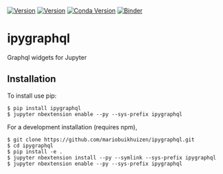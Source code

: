 [![Version](https://img.shields.io/npm/v/jupyter-graphql.svg)](https://www.npmjs.com/package/jupyter-graphql)
[![Version](https://img.shields.io/pypi/v/ipygraphql.svg)](https://pypi.python.org/mariobuikhuizen/ipygraphql)
[![Conda Version](https://img.shields.io/conda/vn/conda-forge/ipygraphql.svg)](https://anaconda.org/conda-forge/ipygraphql)
[![Binder](https://mybinder.org/badge.svg)](https://mybinder.org/v2/gh/mariobuikhuizen/ipygraphql/master?filepath=example.ipynb)

ipygraphql
======

Graphql widgets for Jupyter

Installation
------------

To install use pip:

    $ pip install ipygraphql
    $ jupyter nbextension enable --py --sys-prefix ipygraphql


For a development installation (requires npm),

    $ git clone https://github.com/mariobuikhuizen/ipygraphql.git
    $ cd ipygraphql
    $ pip install -e .
    $ jupyter nbextension install --py --symlink --sys-prefix ipygraphql
    $ jupyter nbextension enable --py --sys-prefix ipygraphql
